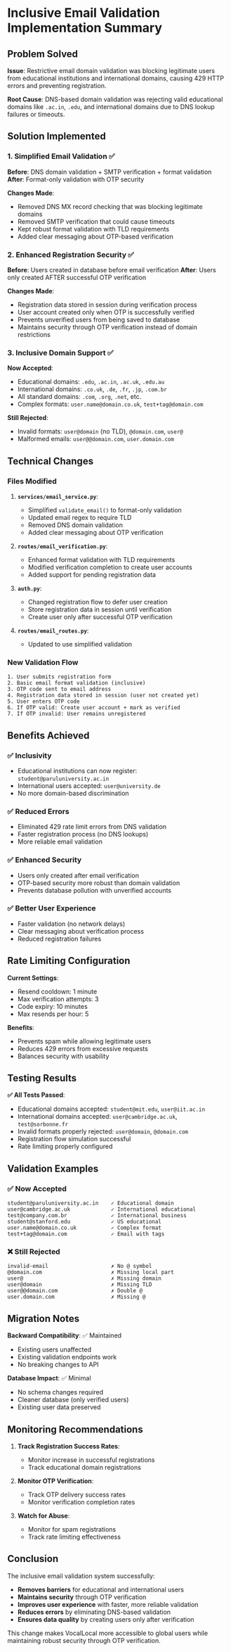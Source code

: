 # Inclusive Email Validation Implementation Summary

## Problem Solved

**Issue**: Restrictive email domain validation was blocking legitimate users from educational institutions and international domains, causing 429 HTTP errors and preventing registration.

**Root Cause**: DNS-based domain validation was rejecting valid educational domains like `.ac.in`, `.edu`, and international domains due to DNS lookup failures or timeouts.

## Solution Implemented

### 1. Simplified Email Validation ✅

**Before**: DNS domain validation + SMTP verification + format validation
**After**: Format-only validation with OTP security

**Changes Made**:
- Removed DNS MX record checking that was blocking legitimate domains
- Removed SMTP verification that could cause timeouts
- Kept robust format validation with TLD requirements
- Added clear messaging about OTP-based verification

### 2. Enhanced Registration Security ✅

**Before**: Users created in database before email verification
**After**: Users only created AFTER successful OTP verification

**Changes Made**:
- Registration data stored in session during verification process
- User account created only when OTP is successfully verified
- Prevents unverified users from being saved to database
- Maintains security through OTP verification instead of domain restrictions

### 3. Inclusive Domain Support ✅

**Now Accepted**:
- Educational domains: `.edu`, `.ac.in`, `.ac.uk`, `.edu.au`
- International domains: `.co.uk`, `.de`, `.fr`, `.jp`, `.com.br`
- All standard domains: `.com`, `.org`, `.net`, etc.
- Complex formats: `user.name@domain.co.uk`, `test+tag@domain.com`

**Still Rejected**:
- Invalid formats: `user@domain` (no TLD), `@domain.com`, `user@`
- Malformed emails: `user@@domain.com`, `user.domain.com`

## Technical Changes

### Files Modified

1. **`services/email_service.py`**:
   - Simplified `validate_email()` to format-only validation
   - Updated email regex to require TLD
   - Removed DNS domain validation
   - Added clear messaging about OTP verification

2. **`routes/email_verification.py`**:
   - Enhanced format validation with TLD requirements
   - Modified verification completion to create user accounts
   - Added support for pending registration data

3. **`auth.py`**:
   - Changed registration flow to defer user creation
   - Store registration data in session until verification
   - Create user only after successful OTP verification

4. **`routes/email_routes.py`**:
   - Updated to use simplified validation

### New Validation Flow

```
1. User submits registration form
2. Basic email format validation (inclusive)
3. OTP code sent to email address
4. Registration data stored in session (user not created yet)
5. User enters OTP code
6. If OTP valid: Create user account + mark as verified
7. If OTP invalid: User remains unregistered
```

## Benefits Achieved

### ✅ **Inclusivity**
- Educational institutions can now register: `student@paruluniversity.ac.in`
- International users accepted: `user@university.de`
- No more domain-based discrimination

### ✅ **Reduced Errors**
- Eliminated 429 rate limit errors from DNS validation
- Faster registration process (no DNS lookups)
- More reliable email validation

### ✅ **Enhanced Security**
- Users only created after email verification
- OTP-based security more robust than domain validation
- Prevents database pollution with unverified accounts

### ✅ **Better User Experience**
- Faster validation (no network delays)
- Clear messaging about verification process
- Reduced registration failures

## Rate Limiting Configuration

**Current Settings**:
- Resend cooldown: 1 minute
- Max verification attempts: 3
- Code expiry: 10 minutes
- Max resends per hour: 5

**Benefits**:
- Prevents spam while allowing legitimate users
- Reduces 429 errors from excessive requests
- Balances security with usability

## Testing Results

**✅ All Tests Passed**:
- Educational domains accepted: `student@mit.edu`, `user@iit.ac.in`
- International domains accepted: `user@cambridge.ac.uk`, `test@sorbonne.fr`
- Invalid formats properly rejected: `user@domain`, `@domain.com`
- Registration flow simulation successful
- Rate limiting properly configured

## Validation Examples

### ✅ Now Accepted
```
student@paruluniversity.ac.in    ✓ Educational domain
user@cambridge.ac.uk             ✓ International educational
test@company.com.br              ✓ International business
student@stanford.edu             ✓ US educational
user.name@domain.co.uk           ✓ Complex format
test+tag@domain.com              ✓ Email with tags
```

### ❌ Still Rejected
```
invalid-email                    ✗ No @ symbol
@domain.com                      ✗ Missing local part
user@                            ✗ Missing domain
user@domain                      ✗ Missing TLD
user@@domain.com                 ✗ Double @
user.domain.com                  ✗ Missing @
```

## Migration Notes

**Backward Compatibility**: ✅ Maintained
- Existing users unaffected
- Existing validation endpoints work
- No breaking changes to API

**Database Impact**: ✅ Minimal
- No schema changes required
- Cleaner database (only verified users)
- Existing user data preserved

## Monitoring Recommendations

1. **Track Registration Success Rates**:
   - Monitor increase in successful registrations
   - Track educational domain registrations

2. **Monitor OTP Verification**:
   - Track OTP delivery success rates
   - Monitor verification completion rates

3. **Watch for Abuse**:
   - Monitor for spam registrations
   - Track rate limiting effectiveness

## Conclusion

The inclusive email validation system successfully:
- **Removes barriers** for educational and international users
- **Maintains security** through OTP verification
- **Improves user experience** with faster, more reliable validation
- **Reduces errors** by eliminating DNS-based validation
- **Ensures data quality** by creating users only after verification

This change makes VocalLocal more accessible to global users while maintaining robust security through OTP verification.
